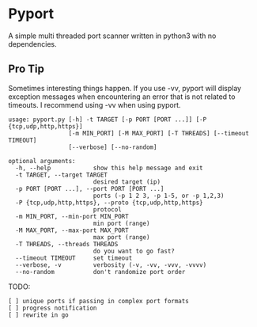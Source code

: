 # Pyport

A simple multi threaded port scanner written in python3 with no dependencies.

## Pro Tip

Sometimes interesting things happen. If you use -vv, pyport will display exception messages when encountering an error that is not related to timeouts. I recommend using -vv when using pyport.

```
usage: pyport.py [-h] -t TARGET [-p PORT [PORT ...]] [-P {tcp,udp,http,https}]
                 [-m MIN_PORT] [-M MAX_PORT] [-T THREADS] [--timeout TIMEOUT]
                 [--verbose] [--no-random]

optional arguments:
  -h, --help            show this help message and exit
  -t TARGET, --target TARGET
                        desired target (ip)
  -p PORT [PORT ...], --port PORT [PORT ...]
                        ports (-p 1 2 3, -p 1-5, or -p 1,2,3)
  -P {tcp,udp,http,https}, --proto {tcp,udp,http,https}
                        protocol
  -m MIN_PORT, --min-port MIN_PORT
                        min port (range)
  -M MAX_PORT, --max-port MAX_PORT
                        max port (range)
  -T THREADS, --threads THREADS
                        do you want to go fast?
  --timeout TIMEOUT     set timeout
  --verbose, -v         verbosity (-v, -vv, -vvv, -vvvv)
  --no-random           don't randomize port order
```

TODO:
```
[ ] unique ports if passing in complex port formats
[ ] progress notification
[ ] rewrite in go
```
